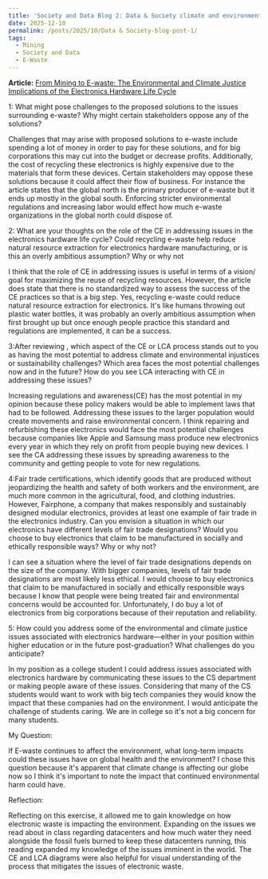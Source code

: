 ```yaml
---
title: 'Society and Data Blog 2: Data & Society climate and environmental implications of E-Waste'
date: 2025-12-10
permalink: /posts/2025/10/Data & Society-blog-post-1/
tags:
  - Mining
  - Society and Data
  - E-Waste
---
```




**Article:** 
[From Mining to E-waste: The Environmental and Climate Justice Implications of the Electronics Hardware Life Cycle](https://mit-serc.pubpub.org/pub/w9ht6hue/release/5?readingCollection=ca73f7c0)

1: What might pose challenges to the proposed solutions to the issues surrounding e-waste? Why might certain stakeholders oppose any of the solutions?

Challenges that may arise with proposed solutions to e-waste include spending a lot of money in order to pay for these solutions, and for big corporations this may cut into the budget or decrease profits. Additionally, the cost of recycling these electronics is highly expensive due to the materials that form these devices. Certain stakeholders may oppose these solutions because it could affect their flow of business. For instance the article states that the global north is the primary producer of e-waste but it ends up mostly in the global south. Enforcing stricter environmental regulations and increasing  labor would effect how much e-waste organizations in the global north could dispose of.

2: What are your thoughts on the role of the CE in addressing issues in the electronics hardware life cycle? Could recycling e-waste help reduce natural resource extraction for electronics hardware manufacturing, or is this an overly ambitious assumption? Why or why not

I think that the role of CE in addressing issues is useful in terms of a vision/ goal for maximizing the reuse of recycling resources. However, the article does state that there is no standardized way to assess the success of the CE practices so that is a big step. Yes, recycling e-waste could reduce natural resource extraction for electronics. It's like humans throwing out plastic water bottles, it was probably an overly ambitious assumption when first brought up but once enough people practice this standard and regulations are implemented, it can be a success.

3:After reviewing , which aspect of the CE or LCA process stands out to you as having the most potential to address climate and environmental injustices or sustainability challenges? Which area faces the most potential challenges now and in the future? How do you see LCA interacting with CE in addressing these issues?

Increasing regulations and awareness(CE) has the most potential in my opinion because these policy makers would be able to  implement laws that had to be followed. Addressing these issues to the larger population would create movements and raise environmental concern. I think repairing and refurbishing these electronics would face the most potential challenges because companies like Apple and Samsung mass produce new electronics every year in which they rely on profit from people buying new devices. I see the CA addressing these issues by spreading awareness to the community and getting people to vote for new regulations.

4:Fair trade certifications, which identify goods that are produced without jeopardizing the health and safety of both workers and the environment, are much more common in the agricultural, food, and clothing industries. However, Fairphone, a company that makes responsibly and sustainably designed modular electronics, provides at least one example of fair trade in the electronics industry. Can you envision a situation in which our electronics have different levels of fair trade designations? Would you choose to buy electronics that claim to be manufactured in socially and ethically responsible ways? Why or why not?

I can see a situation where the level of fair trade designations depends on the size of the company. With bigger companies, levels of fair trade designations are most likely less ethical. I would choose to buy electronics that claim to be manufactured in socially and ethically responsible ways because I know that people were being treated fair and environmental concerns would be accounted for. Unfortunately, I do buy a lot of electronics from big corporations because of their reputation and reliability.

5: How could you address some of the environmental and climate justice issues associated with electronics hardware—either in your position within higher education or in the future post-graduation? What challenges do you anticipate?

In my position as a college student I could address issues associated with electronics hardware by communicating these issues to the CS department or making people aware of these issues. Considering that many of the CS students would want to work with big tech companies they would know the impact that these companies had on the environment. I would anticipate the challenge of students caring. We are in college so it's not a big concern for many students.

My Question: 

If E-waste continues to affect the environment, what long-term impacts could these issues have on global health and the environment?
I chose this question because it's apparent that climate change is affecting our globe now so I think it's important to note the impact that continued environmental harm could have. 

Reflection: 

Reflecting on this exercise, it allowed me to gain knowledge on how electronic waste is impacting the environment. Expanding on the issues we read about in class regarding datacenters and how much water they need alongside the fossil fuels burned to keep these datacenters running, this reading expanded my knowledge of the issues imminent in the world. The CE and LCA diagrams were also helpful for visual understanding of the process that mitigates the issues of electronic waste.
